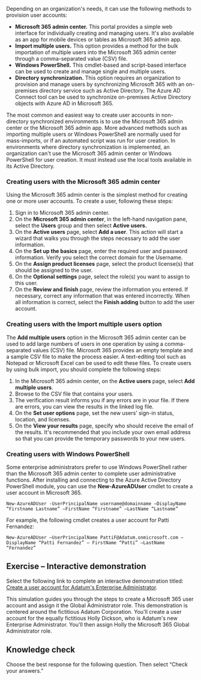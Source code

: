 Depending on an organization's needs, it can use the following methods to provision user accounts:

 -  **Microsoft 365 admin center.** This portal provides a simple web interface for individually creating and managing users. It's also available as an app for mobile devices or tables as Microsoft 365 admin app.
 -  **Import multiple users.** This option provides a method for the bulk importation of multiple users into the Microsoft 365 admin center through a comma-separated value (CSV) file.
 -  **Windows PowerShell.** This cmdlet-based and script-based interface can be used to create and manage single and multiple users.
 -  **Directory synchronization.** This option requires an organization to provision and manage users by synchronizing Microsoft 365 with an on-premises directory service such as Active Directory. The Azure AD Connect tool can be used to synchronize on-premises Active Directory objects with Azure AD in Microsoft 365.

The most common and easiest way to create user accounts in non-directory synchronized environments is to use the Microsoft 365 admin center or the Microsoft 365 admin app. More advanced methods such as importing multiple users or Windows PowerShell are normally used for mass-imports, or if an automated script was run for user creation. In environments where directory synchronization is implemented, an organization can't use the Microsoft 365 admin center or Windows PowerShell for user creation. It must instead use the local tools available in its Active Directory.

### Creating users with the Microsoft 365 admin center

Using the Microsoft 365 admin center is the simplest method for creating one or more user accounts. To create a user, following these steps:

1.  Sign in to Microsoft 365 admin center.
2.  On the **Microsoft 365 admin center**, in the left-hand navigation pane, select the **Users** group and then select **Active users.**
3.  On the **Active users** page, select **Add a user**. This action will start a wizard that walks you through the steps necessary to add the user information.
4.  On the **Set up the basics** page, enter the required user and password information. Verify you select the correct domain for the Username.
5.  On the **Assign product licenses** page, select the product license(s) that should be assigned to the user.
6.  On the **Optional settings** page, select the role(s) you want to assign to this user.
7.  On the **Review and finish** page, review the information you entered. If necessary, correct any information that was entered incorrectly. When all information is correct, select the **Finish adding** button to add the user account.

### Creating users with the Import multiple users option

The **Add multiple users** option in the Microsoft 365 admin center can be used to add large numbers of users in one operation by using a comma-separated values (CSV) file. Microsoft 365 provides an empty template and a sample CSV file to make the process easier. A text-editing tool such as Notepad or Microsoft Excel can be used to edit these files. To create users by using bulk import, you should complete the following steps:

1.  In the Microsoft 365 admin center, on the **Active users** page, select **Add multiple users**.
2.  Browse to the CSV file that contains your users.
3.  The verification result informs you if any errors are in your file. If there are errors, you can view the results in the linked log file.
4.  On the **Set user options** page, set the new users’ sign-in status, location, and licenses.
5.  On the **View your results** page, specify who should receive the email of the results. It's recommended that you include your own email address so that you can provide the temporary passwords to your new users.

### Creating users with Windows PowerShell

Some enterprise administrators prefer to use Windows PowerShell rather than the Microsoft 365 admin center to complete user administrative functions. After installing and connecting to the Azure Active Directory PowerShell module, you can use the **New-AzureADUser** cmdlet to create a user account in Microsoft 365.

```
New-AzureADUser -UserPrincipalName username@domainname –DisplayName “Firstname Lastname” –FirstName “Firstname” –LastName “Lastname”
```

For example, the following cmdlet creates a user account for Patti Fernandez:

```
New-AzureADUser –UserPrincipalName PattiF@Adatum.onmicrosoft.com –DisplayName “Patti Fernandez” – FirstName “Patti” –LastName “Fernandez”
```

## **Exercise – Interactive demonstration**

Select the following link to complete an interactive demonstration titled: [Create a user account for Adatum's Enterprise Administrator](https://edxinteractivepage.blob.core.windows.net/edxpages/MS-100/M2-L1-E2-T1/index.html?azure-portal=true).

This simulation guides you through the steps to create a Microsoft 365 user account and assign it the Global Administrator role. This demonstration is centered around the fictitious Adatum Corporation. You'll create a user account for the equally fictitious Holly Dickson, who is Adatum's new Enterprise Administrator. You'll then assign Holly the Microsoft 365 Global Administrator role.

## Knowledge check

Choose the best response for the following question. Then select “Check your answers.”